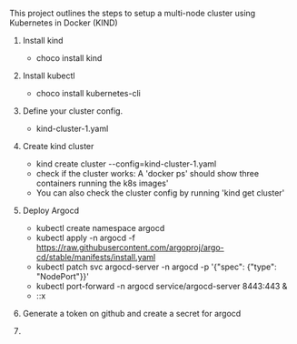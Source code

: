 This project outlines the steps to setup a multi-node cluster using Kubernetes in Docker (KIND)

1. Install kind
   -  choco install kind
2. Install kubectl
   -  choco install kubernetes-cli
3. Define your cluster config.
   -  kind-cluster-1.yaml
4. Create kind cluster
   - kind create cluster --config=kind-cluster-1.yaml
   - check if the cluster works: A 'docker ps' should show three containers running the k8s images'
   - You can also check the cluster config by running 'kind get cluster'
5. Deploy Argocd
   - kubectl create namespace argocd
   - kubectl apply -n argocd -f https://raw.githubusercontent.com/argoproj/argo-cd/stable/manifests/install.yaml
   - kubectl patch svc argocd-server -n argocd -p '{"spec": {"type": "NodePort"}}'
   - kubectl port-forward -n argocd service/argocd-server 8443:443 &
   - ::x
   
6. Generate a token on github and create a secret for argocd
7. 
